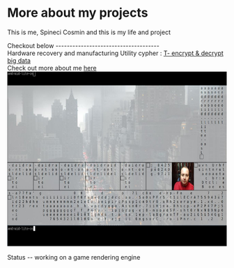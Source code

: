 <html>
 
     
 <head>
     <h1>More about my projects</h1>
        <p>This is me, Spineci Cosmin and this is my life and project</p>
Checkout below
  -------------------------------------
 </head>
 <body>
  <div>
   Hardware recovery and manufacturing
  Utility cypher : <a href="https://github.com/drspineci/drspineci.github.io/blob/main/t-encrypting-and-decrypting-files.md" > T- encrypt & decrypt big data  </a>
  </div>
 <div>
Check out more about me <a href="https://drspineci.github.io/cv.spineci-PDL.txt" > here</a>
  </div>
 </body>  
  
  <section id="about">
      <img src="trainee.jpg" height="400" alt="">
     
  Status 
  -- working on a game rendering engine
    </section>
  </html>
